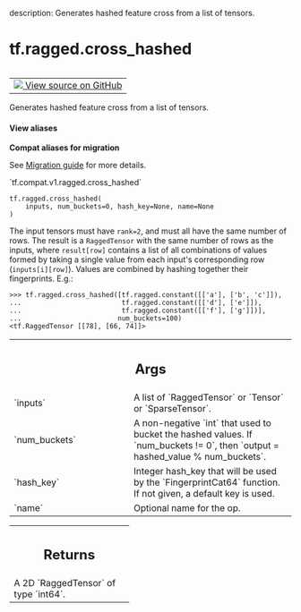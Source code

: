 description: Generates hashed feature cross from a list of tensors.

<div itemscope itemtype="http://developers.google.com/ReferenceObject">
<meta itemprop="name" content="tf.ragged.cross_hashed" />
<meta itemprop="path" content="Stable" />
</div>

# tf.ragged.cross_hashed

<!-- Insert buttons and diff -->

<table class="tfo-notebook-buttons tfo-api nocontent" align="left">
<td>
  <a target="_blank" href="https://github.com/tensorflow/tensorflow/blob/r2.4/tensorflow/python/ops/ragged/ragged_array_ops.py#L731-L765">
    <img src="https://www.tensorflow.org/images/GitHub-Mark-32px.png" />
    View source on GitHub
  </a>
</td>
</table>



Generates hashed feature cross from a list of tensors.

<section class="expandable">
  <h4 class="showalways">View aliases</h4>
  <p>
<b>Compat aliases for migration</b>
<p>See
<a href="https://www.tensorflow.org/guide/migrate">Migration guide</a> for
more details.</p>
<p>`tf.compat.v1.ragged.cross_hashed`</p>
</p>
</section>

<pre class="devsite-click-to-copy prettyprint lang-py tfo-signature-link">
<code>tf.ragged.cross_hashed(
    inputs, num_buckets=0, hash_key=None, name=None
)
</code></pre>



<!-- Placeholder for "Used in" -->

The input tensors must have `rank=2`, and must all have the same number of
rows.  The result is a `RaggedTensor` with the same number of rows as the
inputs, where `result[row]` contains a list of all combinations of values
formed by taking a single value from each input's corresponding row
(`inputs[i][row]`).  Values are combined by hashing together their
fingerprints. E.g.:

```
>>> tf.ragged.cross_hashed([tf.ragged.constant([['a'], ['b', 'c']]),
...                         tf.ragged.constant([['d'], ['e']]),
...                         tf.ragged.constant([['f'], ['g']])],
...                        num_buckets=100)
<tf.RaggedTensor [[78], [66, 74]]>
```

<!-- Tabular view -->
 <table class="responsive fixed orange">
<colgroup><col width="214px"><col></colgroup>
<tr><th colspan="2"><h2 class="add-link">Args</h2></th></tr>

<tr>
<td>
`inputs`
</td>
<td>
A list of `RaggedTensor` or `Tensor` or `SparseTensor`.
</td>
</tr><tr>
<td>
`num_buckets`
</td>
<td>
A non-negative `int` that used to bucket the hashed values. If
`num_buckets != 0`, then `output = hashed_value % num_buckets`.
</td>
</tr><tr>
<td>
`hash_key`
</td>
<td>
Integer hash_key that will be used by the `FingerprintCat64`
function. If not given, a default key is used.
</td>
</tr><tr>
<td>
`name`
</td>
<td>
Optional name for the op.
</td>
</tr>
</table>



<!-- Tabular view -->
 <table class="responsive fixed orange">
<colgroup><col width="214px"><col></colgroup>
<tr><th colspan="2"><h2 class="add-link">Returns</h2></th></tr>
<tr class="alt">
<td colspan="2">
A 2D `RaggedTensor` of type `int64`.
</td>
</tr>

</table>

